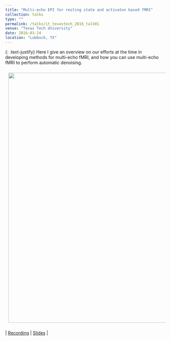 ```yaml
---
title: "Multi-echo EPI for resting state and activaton based fMRI"
collection: talks
type: ""
permalink: /talks/it_texastech_2016_talk01
venue: "Texas Tech University"
date: 2016-03-24
location: "Lubbock, TX"
---
```


{: .text-justify}
Here I give an overview on our efforts at the time in developing methods for multi-echo fMRI, and how you can use multi-echo fMRI to perform automatic denoising.

<img align="center" src="https://javiergcas.github.io/images/talks/t_texastech_2016_talk01.png" width="800 px" style="padding: 10px">

| [Recording](https://www.youtube.com/watch?v=R1mrJ7TjGYY) | [Slides](https://javiergcas.github.io/files/talks/it_texastech_2016_talk01.pdf) |